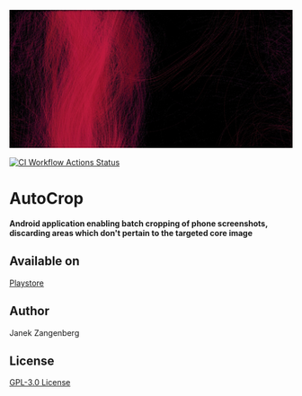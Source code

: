 ![alt text](store-images/grafics/Webp.net-resizeimage.jpg?raw=true)

[![CI Workflow Actions Status](https://github.com/w2sv/AutoCrop/workflows/workflow.yaml/badge.svg)](https://github.com/w2sv/AutoCrop/actions)

# AutoCrop

  __Android application enabling batch cropping of phone screenshots, discarding areas which don't pertain to the targeted core image__

## Available on

[Playstore](https://play.google.com/store/apps/details?id=com.w2sv.autocrop)

## Author
Janek Zangenberg

## License
[GPL-3.0 License](LICENSE)
